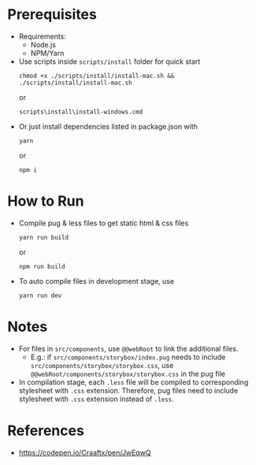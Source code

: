 # Prerequisites
- Requirements: 
    - Node.js
    - NPM/Yarn
- Use scripts inside `scripts/install` folder for quick start
    ```
    chmod +x ./scripts/install/install-mac.sh && ./scripts/install/install-mac.sh
    ```
    or 
    ```
    scripts\install\install-windows.cmd
    ```
- Or just install dependencies listed in package.json with
    ```
    yarn
    ```
    or 
    ```
    npm i
    ```

# How to Run
- Compile pug & less files to get static html & css files

    ```
    yarn run build
    ```
    or 
    ```
    npm run build
    ```

- To auto compile files in development stage, use 
    ```
    yarn run dev
    ```

# Notes
- For files in `src/components`, use `@@webRoot` to link the additional files. 
    - E.g.: if `src/components/storybox/index.pug` needs to include `src/components/storybox/storybox.css`, use `@@webRoot/components/storybox/storybox.css` in the pug file
- In compilation stage, each `.less` file will be compiled to corresponding stylesheet with `.css` extension. Therefore, pug files need to include stylesheet with `.css` extension instead of `.less`. 

# References
- https://codepen.io/Craaftx/pen/JwEqwQ